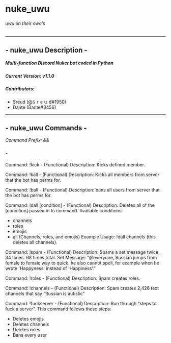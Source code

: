 # nuke_uwu
###### *uwu on their owo's*

----------------------

## - nuke_uwu Description -
##### Multi-function Discord Nuker bot coded in Python
##### Current Version: v1.1.0
##### Contributors: 
 - Sreud (@𝕊 𝕣 𝕖 𝕦 𝕕#1950)
 - Dante (Dante#3456)

----------------------

## - nuke_uwu Commands -
*Command Prefix: &&*

### - 

Command: !kick - (Functional) Description: Kicks defined member. 

Command: !kall - (Functional) Description: Kicks all members from server that the bot has perms for.

Command: !ball - (Functional) Description: bans all users from server that the bot has perms for.

Command: !dall [condition] - (Functional) Description: Deletes all of the [condition] passed in to command. 
Available conditions:
 - channels
 - roles
 - emojis
 - all (Channels, roles, and emojis)
Example Usage: !dall channels (this deletes all channels).

Command: !spam - (Functional) Description: Spams a set message twice, 34 times. 68 times total. Set Message: “@everyone, Russian jumps from female to female way to quick. he also cannot spell, for example when he wrote 'Happyness' instead of 'Happiness’.”

Command: !roles - (Functional) Description: Spam creates roles.

Command: !channels - (Functional) Description: Spam creates 2,426 text channels that say “Russian is autistic”

Command: !fuckserver - (Functional) Description: Run through “steps to fuck a server”.
This command follows these steps:
 - Deletes emojis
 - Deletes channels
 - Deletes roles
 - Bans every user